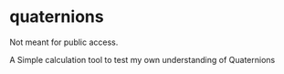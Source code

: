 # quaternions

Not meant for public access.

A Simple calculation tool to test my own understanding of Quaternions
